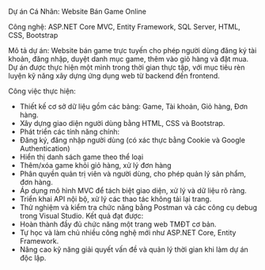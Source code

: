 Dự án Cá Nhân: Website Bán Game Online

Công nghệ: ASP.NET Core MVC, Entity Framework, SQL Server, HTML, CSS, Bootstrap

Mô tả dự án: Website bán game trực tuyến cho phép người dùng đăng ký tài khoản, đăng nhập, duyệt danh mục game, thêm vào giỏ hàng và đặt mua. Dự án được thực hiện một mình trong thời gian thực tập, với mục tiêu rèn luyện kỹ năng xây dựng ứng dụng web từ backend đến frontend.

Công việc thực hiện:
- Thiết kế cơ sở dữ liệu gồm các bảng: Game, Tài khoản, Giỏ hàng, Đơn hàng.
- Xây dựng giao diện người dùng bằng HTML, CSS và Bootstrap.
- Phát triển các tính năng chính:
- Đăng ký, đăng nhập người dùng (có xác thực bằng Cookie và Google Authentication)
- Hiển thị danh sách game theo thể loại
- Thêm/xóa game khỏi giỏ hàng, xử lý đơn hàng
- Phân quyền quản trị viên và người dùng, cho phép quản lý sản phẩm, đơn hàng.
- Áp dụng mô hình MVC để tách biệt giao diện, xử lý và dữ liệu rõ ràng.
- Triển khai API nội bộ, xử lý các thao tác không tải lại trang.
- Thử nghiệm và kiểm tra chức năng bằng Postman và các công cụ debug trong Visual Studio.
Kết quả đạt được:
- Hoàn thành đầy đủ chức năng một trang web TMĐT cơ bản.
- Tự học và làm chủ nhiều công nghệ mới như ASP.NET Core, Entity Framework.
- Nâng cao kỹ năng giải quyết vấn đề và quản lý thời gian khi làm dự án độc lập.
